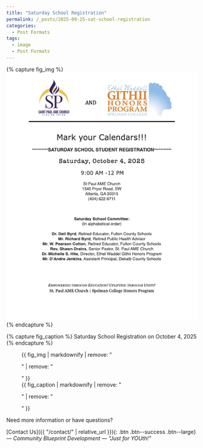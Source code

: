 ```yaml
---
title: "Saturday School Registration"
permalink: /_posts/2025-09-25-sat-school-registration
categories:
  - Post Formats
tags:
  - image
  - Post Formats
---
```


{% capture fig_img %}
[![Attend the Saturday School Registration](../assets/images/Saturday-School-Registration.png)](https://communityblueprintdevelopment.org)
{% endcapture %}

{% capture fig_caption %}
Saturday School Registration on October 4, 2025
{% endcapture %}

<figure>
  {{ fig_img | markdownify | remove: "<p>" | remove: "</p>" }}
  <figcaption>{{ fig_caption | markdownify | remove: "<p>" | remove: "</p>" }}</figcaption>
</figure>

Need more information or have questions?

[Contact Us]({{ "/contact/" | relative_url }}){: .btn .btn--success .btn--large}
*— Community Blueprint Development — "Just for YOUth!"*
